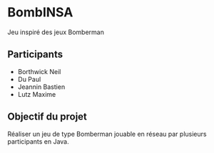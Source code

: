 # BombINSA
Jeu inspiré des jeux Bomberman

## Participants
- Borthwick Neil
- Du Paul
- Jeannin Bastien
- Lutz Maxime

## Objectif du projet
Réaliser un jeu de type Bomberman jouable en réseau par plusieurs participants en Java.
